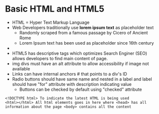 # Basic HTML and HTML5
 
- HTML = Hyper Text Markup Language
- Web Developers traditionally use **lorem ipsum text** as placeholder text
    -   Randomly scraped from a famous passage by Cicero of Ancient Rome
    -   Lorem Ipsum text has been used as placeholder since 16th century
- <!-- Commenting in HTML -->
- HTML5 has descriptive tags which optimizes Search Enginer (SEO) allows developers to find main content of page.
- img divs must have an alt attribute to allow accessibility if image not available
- Links can have internal anchors # that points to a div's ID
- Radio buttons should have same name and nested in a label and label should have "for" attribute with description indicating value
    - Buttons can be checked by default using "checked" attribute

```
<!DOCTYPE html> To indicate the latest HTML is being used
<html></html> All html elements goes in here where <head> has all information about the page <body> contains all the content
```